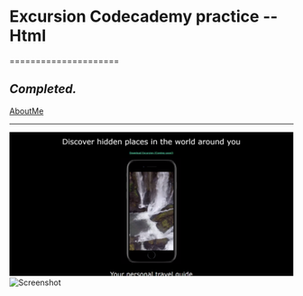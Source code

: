 
# Excursion Codecademy practice -- Html
=====================

_Completed._
---------------------------------------------------

[AboutMe](https://github.com/rex28/About-Me)

---------------------------------------------------

![Screenshot](Excursion1.png)
![Screenshot](Excursion2%20.png)
